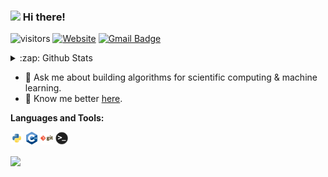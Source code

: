 ### <img src="https://github.com/abhishekapk/abhishekapk/blob/master/Assests/Hi.gif" width="29px">  Hi there!
![visitors](https://komarev.com/ghpvc/?username=JiahaoYao) [![Website](https://img.shields.io/website?label=Homepage&style=flat-square&url=https://math.berkeley.edu/~jiahao)](https://math.berkeley.edu/~jiahao) [![Gmail Badge](https://img.shields.io/badge/-Gmail-c14438?style=flat-square&logo=Gmail&logoColor=white&link=mailto:jiahaoyao.math@gmail.com)](mailto:jiahaoyao.math@gmail.com)


<details>
  <summary>:zap: Github Stats</summary>

[![JiahaoYao's github stats](https://github-readme-stats.vercel.app/api?username=JiahaoYao&show_icons=true&hide_border=true)](https://github.com/JiahaoYao/)

</details>



- 💬 Ask me about building algorithms for scientific computing & machine learning.
- 🤝 Know me better [here](https://jiahaoyao.github.io/).


**Languages and Tools:**

<code><img height="20" src="https://raw.githubusercontent.com/github/explore/80688e429a7d4ef2fca1e82350fe8e3517d3494d/topics/python/python.png"></code>
<code><img height="20" src="https://raw.githubusercontent.com/github/explore/80688e429a7d4ef2fca1e82350fe8e3517d3494d/topics/cpp/cpp.png"></code>
<code><img height="20" src="https://raw.githubusercontent.com/github/explore/80688e429a7d4ef2fca1e82350fe8e3517d3494d/topics/git/git.png"></code>
<code><img height="20" src="https://raw.githubusercontent.com/github/explore/80688e429a7d4ef2fca1e82350fe8e3517d3494d/topics/terminal/terminal.png"></code>



<a href="https://github.com/JiahaoYao/github-readme-stats">
  <img align="center" src="https://github-readme-stats.vercel.app/api/top-langs/?username=JiahaoYao&layout=compact" />
</a>

<!--
**JiahaoYao/JiahaoYao** is a ✨ _special_ ✨ repository because its `README.md` (this file) appears on your GitHub profile.

Here are some ideas to get you started:

- 🔭 I’m currently working on ...
- 🌱 I’m currently learning ...
- 👯 I’m looking to collaborate on ...
- 🤔 I’m looking for help with ...
- 💬 Ask me about ...
- 📫 How to reach me: ...
- 😄 Pronouns: ...
- ⚡ Fun fact: ...
-->
